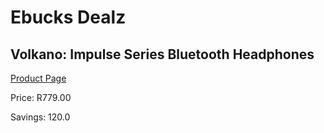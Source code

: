 
# Ebucks Dealz
## Volkano: Impulse Series Bluetooth Headphones
[Product Page](https://www.ebucks.com/web/shop/productSelected.do?prodId=1149052743&catId=704985963)

Price: R779.00

Savings: 120.0


	